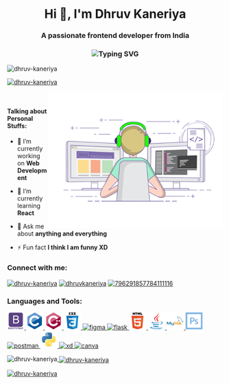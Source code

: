 <h1 align="center">Hi 👋, I'm Dhruv Kaneriya</h1>
<h3 align="center">A passionate frontend developer from India</h3>
<h3 align="center">
 
 ![Typing SVG](https://readme-typing-svg.herokuapp.com/?lines=Web+development%2Fdesign;Interested+in+Blockchain+Technologies;Always+learning+new+things&width=500&height=50&color=4a0094&center=true)</h3>
<p align="left"> <img src="https://komarev.com/ghpvc/?username=dhruv-kaneriya&label=Profile%20views&color=0e75b6&style=flat" alt="dhruv-kaneriya" /> </p>

<p align="left"> <a href="https://github.com/ryo-ma/github-profile-trophy"><img src="https://github-profile-trophy.vercel.app/?username=dhruv-kaneriya" alt="dhruv-kaneriya" /></a> </p>

<img align="right" alt="GIF" src="https://github.com/Dhruv-Kaneriya/Dhruv-Kaneriya/blob/main/coding.gif?raw=true" width="408" height="318" />
<br>

<h4> Talking about Personal Stuffs:</h4>

- 🔭 I’m currently working on **Web Development**

- 🌱 I’m currently learning **React**

- 💬 Ask me about **anything and everything**

- ⚡ Fun fact **I think I am funny XD**

<h3 align="left">Connect with me:</h3>
<p align="left">
<a href="https://linkedin.com/in/dhruv-kaneriya" target="blank"><img align="center" src="https://raw.githubusercontent.com/rahuldkjain/github-profile-readme-generator/master/src/images/icons/Social/linked-in-alt.svg" alt="dhruv-kaneriya" height="30" width="40" /></a>
<a href="https://www.hackerrank.com/dhruvkaneriya" target="blank"><img align="center" src="https://raw.githubusercontent.com/rahuldkjain/github-profile-readme-generator/master/src/images/icons/Social/hackerrank.svg" alt="dhruvkaneriya" height="30" width="40" /></a>
<a href="https://discordapp.com/users/796291857784111116/" target="blank"><img align="center" src="https://raw.githubusercontent.com/rahuldkjain/github-profile-readme-generator/master/src/images/icons/Social/discord.svg" alt="796291857784111116" height="30" width="40" /></a>
</p>

<h3 align="left">Languages and Tools:</h3>
<p align="left"> <a href="https://getbootstrap.com" target="_blank" rel="noreferrer"> <img src="https://raw.githubusercontent.com/devicons/devicon/master/icons/bootstrap/bootstrap-plain-wordmark.svg" alt="bootstrap" width="40" height="40"/> </a> <a href="https://www.cprogramming.com/" target="_blank" rel="noreferrer"> <img src="https://raw.githubusercontent.com/devicons/devicon/master/icons/c/c-original.svg" alt="c" width="40" height="40"/> </a> <a href="https://www.w3schools.com/cpp/" target="_blank" rel="noreferrer"> <img src="https://raw.githubusercontent.com/devicons/devicon/master/icons/cplusplus/cplusplus-original.svg" alt="cplusplus" width="40" height="40"/> </a> <a href="https://www.w3schools.com/css/" target="_blank" rel="noreferrer"> <img src="https://raw.githubusercontent.com/devicons/devicon/master/icons/css3/css3-original-wordmark.svg" alt="css3" width="40" height="40"/> </a> <a href="https://www.figma.com/" target="_blank" rel="noreferrer"> <img src="https://www.vectorlogo.zone/logos/figma/figma-icon.svg" alt="figma" width="40" height="40"/> </a> <a href="https://flask.palletsprojects.com/" target="_blank" rel="noreferrer"> <img src="https://www.vectorlogo.zone/logos/pocoo_flask/pocoo_flask-icon.svg" alt="flask" width="40" height="40"/> </a> <a href="https://www.w3.org/html/" target="_blank" rel="noreferrer"> <img src="https://raw.githubusercontent.com/devicons/devicon/master/icons/html5/html5-original-wordmark.svg" alt="html5" width="40" height="40"/> </a> <a href="https://www.java.com" target="_blank" rel="noreferrer"> <img src="https://raw.githubusercontent.com/devicons/devicon/master/icons/java/java-original.svg" alt="java" width="40" height="40"/> </a> <a href="https://www.mysql.com/" target="_blank" rel="noreferrer"> <img src="https://raw.githubusercontent.com/devicons/devicon/master/icons/mysql/mysql-original-wordmark.svg" alt="mysql" width="40" height="40"/> </a> <a href="https://www.photoshop.com/en" target="_blank" rel="noreferrer"> <img src="https://raw.githubusercontent.com/devicons/devicon/master/icons/photoshop/photoshop-line.svg" alt="photoshop" width="40" height="40"/> </a> <a href="https://postman.com" target="_blank" rel="noreferrer"> <img src="https://www.vectorlogo.zone/logos/getpostman/getpostman-icon.svg" alt="postman" width="40" height="40"/> </a> <a href="https://www.python.org" target="_blank" rel="noreferrer"> <img src="https://raw.githubusercontent.com/devicons/devicon/master/icons/python/python-original.svg" alt="python" width="40" height="40"/> </a> <a href="https://www.adobe.com/products/xd.html" target="_blank" rel="noreferrer"> <img src="https://cdn.worldvectorlogo.com/logos/adobe-xd.svg" alt="xd" width="40" height="40"/> </a><a href="https://www.canva.com/en_in/" target="_blank" rel="noreferrer"> <img src="https://cdn.worldvectorlogo.com/logos/canva-1.svg" alt="canva" width="40" height="40"/> 
</p>

<p><img align="left" src="https://github-readme-stats.vercel.app/api/top-langs?username=dhruv-kaneriya&show_icons=true&locale=en&layout=compact" alt="dhruv-kaneriya" /></p>

<p>&nbsp;<img align="center" src="https://github-readme-stats.vercel.app/api?username=dhruv-kaneriya&show_icons=true&locale=en" alt="dhruv-kaneriya" /></p>

<p><img align="center" src="https://github-readme-streak-stats.herokuapp.com/?user=dhruv-kaneriya&" alt="dhruv-kaneriya" /></p>
